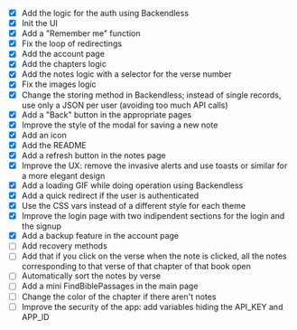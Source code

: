 - [x] Add the logic for the auth using Backendless
- [x] Init the UI
- [x] Add a "Remember me" function
- [x] Fix the loop of redirectings
- [x] Add the account page
- [x] Add the chapters logic
- [x] Add the notes logic with a selector for the verse number
- [x] Fix the images logic
- [x] Change the storing method in Backendless; instead of single records, use only a JSON per user (avoiding too much API calls)
- [x] Add a "Back" button in the appropriate pages
- [x] Improve the style of the modal for saving a new note
- [x] Add an icon
- [x] Add the README
- [x] Add a refresh button in the notes page
- [x] Improve the UX: remove the invasive alerts and use toasts or similar for a more elegant design
- [x] Add a loading GIF while doing operation using Backendless
- [x] Add a quick redirect if the user is authenticated
- [x] Use the CSS vars instead of a different style for each theme
- [x] Improve the login page with two indipendent sections for the login and the signup
- [X] Add a backup feature in the account page
- [ ] Add recovery methods
- [ ] Add that if you click on the verse when the note is clicked, all the notes corresponding to that verse of that chapter of that book open
- [ ] Automatically sort the notes by verse
- [ ] Add a mini FindBiblePassages in the main page
- [ ] Change the color of the chapter if there aren't notes
- [ ] Improve the security of the app: add variables hiding the API_KEY and APP_ID
